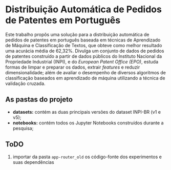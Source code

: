 # Distribuição Automática de Pedidos de Patentes em Português

Este trabalho propôs uma solução para a distribuição automática de pedidos de patentes em português baseada em técnicas de Aprendizado de Máquina e Classificação de Textos, que obteve como melhor resultado uma acurácia média de 62,32%.
Divulga um conjunto de dados de pedidos de patentes construído a partir de dados públicos do Instituto Nacional da Propriedade Industrial (INPI), e do _European Patent Office (EPO)_, estuda formas de limpar e preparar os dados, extrair _features_ e reduzir dimensionalidade; além de avaliar o desempenho de diversos algoritmos de classificação baseados em aprendizado de máquina utilizando a técnica de validação cruzada.

## As pastas do projeto

-   **datasets:** contém as duas principais versões do dataset INPI-BR (v1 e v5);
-   **notebooks:** contém todos os Jupyter Notebooks construídos durante a pesquisa;

## ToDO
1. importar da pasta `app-router_old` os código-fonte dos experimentos e suas dependências